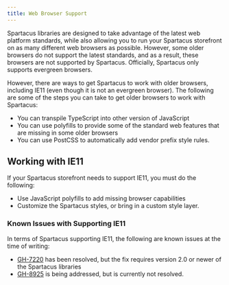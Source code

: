 ```yaml
---
title: Web Browser Support
---
```


Spartacus libraries are designed to take advantage of the latest web platform standards, while also allowing you to run your Spartacus storefront on as many different web browsers as possible. However, some older browsers do not support the latest standards, and as a result, these browsers are not supported by Spartacus. Officially, Spartacus only supports evergreen browsers.

However, there are ways to get Spartacus to work with older browsers, including IE11 (even though it is not an evergreen browser). The following are some of the steps you can take to get older browsers to work with Spartacus:

- You can transpile TypeScript into other version of JavaScript
- You can use polyfills to provide some of the standard web features that are missing in some older browsers
- You can use PostCSS to automatically add vendor prefix style rules.

## Working with IE11

If your Spartacus storefront needs to support IE11, you must do the following:

- Use JavaScript polyfills to add missing browser capabilities
- Customize the Spartacus styles, or bring in a custom style layer.

### Known Issues with Supporting IE11

In terms of Spartacus supporting IE11, the following are known issues at the time of writing:

- [GH-7220](https://github.com/SAP/spartacus/issues/7220) has been resolved, but the fix requires version 2.0 or newer of the Spartacus libraries
- [GH-8925](https://github.com/SAP/spartacus/issues/8925) is being addressed, but is currently not resolved.
